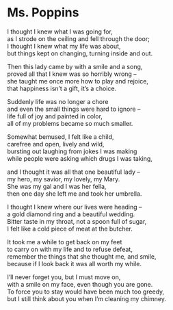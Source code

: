 # Ms. Poppins

I thought I knew what I was going for,    
as I strode on the ceiling and fell through the door;    
I thought I knew what my life was about,    
but things kept on changing, turning inside and out.    
     
Then this lady came by with a smile and a song,    
proved all that I knew was so horribly wrong –    
she taught me once more how to play and rejoice,    
that happiness isn’t a gift, it’s a choice.    
     
Suddenly life was no longer a chore    
and even the small things were hard to ignore –    
life full of joy and painted in color,    
all of my problems became so much smaller.    
     
Somewhat bemused, I felt like a child,    
carefree and open, lively and wild,    
bursting out laughing from jokes I was making    
while people were asking which drugs I was taking,    
     
and I thought it was all that one beautiful lady –    
my hero, my savior, my lovely, my Mary.    
She was my gal and I was her fella,    
then one day she left me and took her umbrella.    
     
I thought I knew where our lives were heading –    
a gold diamond ring and a beautiful wedding.    
Bitter taste in my throat, not a spoon full of sugar,    
I felt like a cold piece of meat at the butcher.    
     
It took me a while to get back on my feet    
to carry on with my life and to refuse defeat,    
remember the things that she thought me, and smile,    
because if I look back it was all worth my while.    
     
I’ll never forget you, but I must move on,    
with a smile on my face, even though you are gone.    
To force you to stay would have been much too greedy,    
but I still think about you when I’m cleaning my chimney.    
